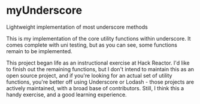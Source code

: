 # myUnderscore
Lightweight implementation of most underscore methods

This is my implementation of the core utility functions within underscore. It comes complete with uni testing, but as you can see, some functions remain to be implemented.

This project began life as an instructional exercise at Hack Reactor. I'd like to finish out the remaining functions, but I don't intend to maintain this as an open source project, and if you're looking for an actual set of utility functions, you're better off using Underscore or Lodash - those projects are actively maintained, with a broad base of contributors. Still, I think this a handy exercise, and a good learning experience.
